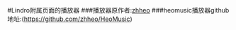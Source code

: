 #Lindro附属页面的播放器
###播放器原作者:[zhheo](https://github.com/zhheo)
###heomusic播放器github地址:(https://github.com/zhheo/HeoMusic)
